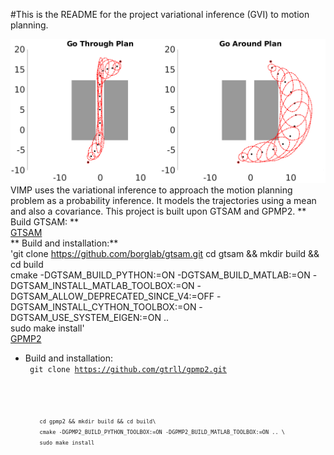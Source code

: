 
#This is the README for the project variational inference (GVI) to motion planning.

![Planning using Gaussian variational inference (GVI)](comparison.png)
VIMP uses the variational inference to approach the motion planning problem as a probability inference. It models the trajectories using a mean and also a covariance. This project is built upon GTSAM and GPMP2.
 ** Build GTSAM: ** \
[GTSAM](https://github.com/borglab/gtsam)    
 ** Build and installation:**\
   'git clone https://github.com/borglab/gtsam.git 
   cd gtsam && mkdir build && cd build\
   cmake -DGTSAM_BUILD_PYTHON:=ON -DGTSAM_BUILD_MATLAB:=ON -DGTSAM_INSTALL_MATLAB_TOOLBOX:=ON -DGTSAM_ALLOW_DEPRECATED_SINCE_V4:=OFF -DGTSAM_INSTALL_CYTHON_TOOLBOX:=ON  -DGTSAM_USE_SYSTEM_EIGEN:=ON .. \
   sudo make install'
   </code> 
   \
   [GPMP2](https://github.com/gtrll/gpmp2) 
  * Build and installation:\
   <code> git clone https://github.com/gtrll/gpmp2.git <code>
   <code>
         cd gpmp2 && mkdir build && cd build\
         cmake -DGPMP2_BUILD_PYTHON_TOOLBOX:=ON -DGPMP2_BUILD_MATLAB_TOOLBOX:=ON .. \
         sudo make install 
   </code> 
